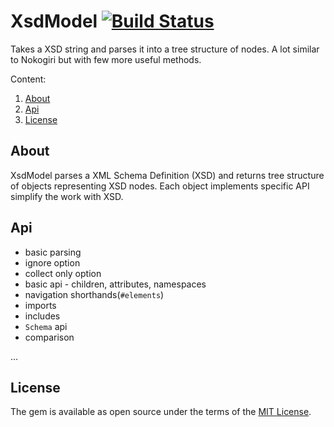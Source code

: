 # XsdModel [![Build Status](https://travis-ci.org/Masa331/xsd_model.svg?branch=master)](https://travis-ci.org/Masa331/xsd_model)

Takes a XSD string and parses it into a tree structure of nodes. A lot similar to Nokogiri but with few more useful methods.

Content:
1. [About](#about)
2. [Api](#api)
5. [License](#license)

## About

XsdModel parses a XML Schema Definition (XSD) and returns tree structure of objects representing XSD nodes. Each object implements specific API simplify the work with XSD.

## Api

* basic parsing
* ignore option
* collect only option
* basic api - children, attributes, namespaces
* navigation shorthands(`#elements`)
* imports
* includes
* `Schema` api
* comparison

...

## License

The gem is available as open source under the terms of the [MIT License](http://opensource.org/licenses/MIT).
